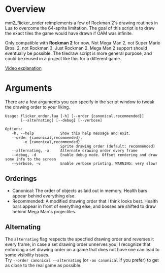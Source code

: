 # Overview

mm2_flicker_ender reimplements a few of Rockman 2's drawing routines in Lua to overcome the 64-sprite limitation. The goal of this script is to draw the exact tiles the game would have drawn if OAM was infinite.

Only compatible with **Rockman 2** for now. Not Mega Man 2, not Super Mario Bros. 2, not Rockman 3. Just Rockman 2. Mega Man 2 support should eventually be possible. The tiledraw script is more general purpose, and could be reused in a project like this for a different game.

[Video explanation](https://www.youtube.com/watch?v=ua4mlVy9x1Y)

# Arguments

There are a few arguments you can specify in the script window to tweak the drawing order to your liking.

```
Usage: flicker_ender.lua [-h] [--order {canonical,recommended}]
       [--alternating] [--debug] [--verbose]

Options:
   -h, --help            Show this help message and exit.
   --order {canonical,recommended},
        -o {canonical,recommended}
                         Sprite drawing order (default: recommended)
   --alternating, -a     Alternate drawing order every frame
   --debug, -d           Enable debug mode. Offset rendering and draw some info to the screen
   --verbose, -v         Enable verbose printing. WARNING: very slow!
```

## Orderings

- Canonical: The order of objects as laid out in memory. Health bars appear behind everything else.
- Recommended: A modified drawing order that I think looks best. Health bars appear in front of everything else, and bosses are shifted to draw behind Mega Man's projectiles.

## Alternating

The `alternating` flag respects the specfied drawing order and reverses it every frame, in case a set drawing order unnerves you! I recognize that enforcing a set drawing order on a game that does not have one can lead to some visibility issues.  
Try `--order canonical --alternating` (or `-ao canonical` if you prefer) to get as close to the real game as possible.

